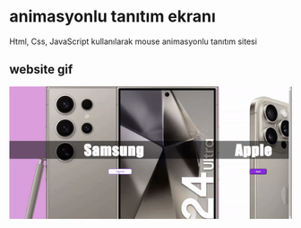 # animasyonlu tanıtım ekranı

Html, Css, JavaScript kullanılarak mouse animasyonlu tanıtım sitesi

## website gif
![alt text](recording-2024-07-29-12-25-22-ezgif.com-video-to-gif-converter.gif)